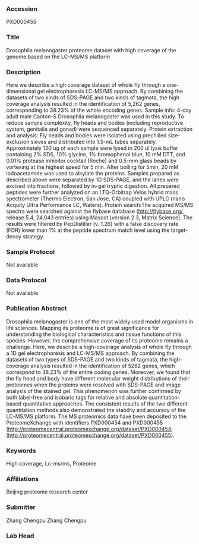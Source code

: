 ### Accession
PXD000455

### Title
Drosophila melanogaster proteome dataset with high coverage of the genome based on the LC-MS/MS platform

### Description
Here we describe a high coverage dataset of whole fly through a one-dimensional gel electrophoresis LC-MS/MS approach. By combining the datasets of two kinds of SDS-PAGE and two kinds of tagmata, the high coverage analysis resulted in the identification of 5,262 genes, corresponding to 38.23% of the whole encoding genes. Sample info: 4-day adult male Canton-S Drosophila melanogaster was used in this study. To reduce sample complexity, fly heads and bodies (including reproductive system, genitalia and gonad) were sequenced separately. Protein extraction and analysis: Fly heads and bodies were isolated using prechilled size-exclusion sieves and distributed into 1.5-mL tubes separately. Approximately 120 ug of each sample were lysed in 200 ul lysis buffer containing 2% SDS, 10% glycine, 1% bromophenol blue, 10 mM DTT, and 0.01% protease inhibitor cocktail (Roche) and 0.5-mm glass beads by vortexing at the highest speed for 5 min. After boiling for 5min, 20 mM iodoacetamide was used to alkylate the proteins. Samples prepared as described above were separated by 1D SDS-PAGE, and the lanes were excised into fractions, followed by in-gel tryptic digestion. All prepared peptides were further analyzed on an LTQ-Orbitrap Velos hybrid mass spectrometer (Thermo Electron, San Jose, CA) coupled with UPLC (nano Acquity Ultra Performance LC, Waters). Protein search:The acquired MS/MS spectra were searched against the flybase database (http://flybase.org/, release 5.4, 24,043 entries) using Mascot (version 2.3, Matrix Science). The results were filtered by PepDistiller (v. 1.26) with a false discovery rate (FDR) lower than 1% at the peptide spectrum match level using the target-decoy strategy.

### Sample Protocol
Not available

### Data Protocol
Not available

### Publication Abstract
Drosophila melanogaster is one of the most widely used model organisms in life sciences. Mapping its proteome is of great significance for understanding the biological characteristics and tissue functions of this species. However, the comprehensive coverage of its proteome remains a challenge. Here, we describe a high-coverage analysis of whole fly through a 1D gel electrophoresis and LC-MS/MS approach. By combining the datasets of two types of SDS-PAGE and two kinds of tagmata, the high-coverage analysis resulted in the identification of 5262 genes, which correspond to 38.23% of the entire coding genes. Moreover, we found that the fly head and body have different molecular weight distributions of their proteomes when the proteins were resolved with SDS-PAGE and image analysis of the stained gel. This phenomenon was further confirmed by both label-free and isobaric tags for relative and absolute quantitation-based quantitative approaches. The consistent results of the two different quantitation methods also demonstrated the stability and accuracy of the LC-MS/MS platform. The MS proteomics data have been deposited to the ProteomeXchange with identifiers PXD000454 and PXD000455 (http://proteomecentral.proteomexchange.org/dataset/PXD000454; (http://proteomecentral.proteomexchange.org/dataset/PXD000455).

### Keywords
High coverage, Lc-ms/ms, Proteome

### Affiliations
Beijing proteome research center

### Submitter
Zhang Chengpu Zhang Chengpu

### Lab Head


